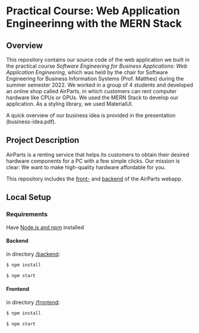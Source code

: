 # Practical Course: Web Application Engineerinng with the MERN Stack

## Overview
This repository contains our source code of the web application we built in the practical course *Software Engineering for Business Applications: Web Application Engineering*, which was held by the chair for Software Engineering for Business Information Systems  (Prof. Matthes) during the summer semester 2022. We worked in a group of 4 students and developed an online shop called AirParts, in which customers can rent computer hardware like CPUs or GPUs. We used the MERN Stack to develop our application. As a styling library, we used MaterialUI.  

A quick overview of our business idea is provided in the presentation (business-idea.pdf).


## Project Description
AirParts is a renting service that helps its customers to obtain their desired hardware components for a PC with a few simple clicks.
Our mission is clear: We want to make high-quality hardware affordable for you.  

This repository includes the [front-](/frontend) and [backend](/backend)  of the AirParts webapp.

## Local Setup

### Requirements

Have [Node.js and npm](https://docs.npmjs.com/downloading-and-installing-node-js-and-npm) installed


#### Backend

in directory [/backend](/backend):

```sh
$ npm install
```

```sh
$ npm start
```


#### Frontend

in directory [/frontend](/frontend):

```sh
$ npm install
```

```sh
$ npm start
```
